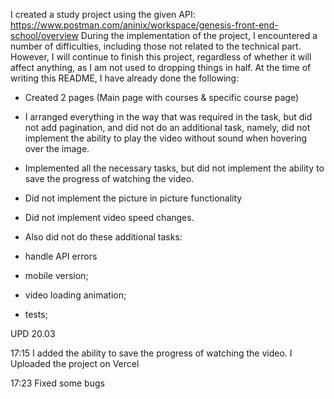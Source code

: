 I created a study project using the given API: https://www.postman.com/aninix/workspace/genesis-front-end-school/overview
During the implementation of the project, I encountered a number of difficulties, including those not related to the technical part.
However, I will continue to finish this project, regardless of whether it will affect anything, as I am not used to dropping things in half.
At the time of writing this README, I have already done the following:
- Created 2 pages (Main page with courses & specific course page)
- I arranged everything in the way that was required in the task, but did not add pagination, and did not do an additional task, namely, did not implement the ability to play the video without sound when hovering over the image.
- Implemented all the necessary tasks, but did not implement the ability to save the progress of watching the video.
- Did not implement the picture in picture functionality
- Did not implement video speed changes.
- Also did not do these additional tasks:

- handle API errors
- mobile version;
- video loading animation;
- tests;

UPD 20.03 

17:15 
I added the ability to save the progress of watching the video.
I Uploaded the project on Vercel 

17:23 
Fixed some bugs
